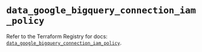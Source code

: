 # `data_google_bigquery_connection_iam_policy`

Refer to the Terraform Registry for docs: [`data_google_bigquery_connection_iam_policy`](https://registry.terraform.io/providers/hashicorp/google-beta/6.44.0/docs/data-sources/google_bigquery_connection_iam_policy).
